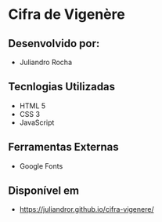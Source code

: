 # Cifra de Vigenère

## Desenvolvido por:
 - Juliandro Rocha

## Tecnlogias Utilizadas
- HTML 5
- CSS 3
- JavaScript

## Ferramentas Externas
- Google Fonts

## Disponível em 
 - https://juliandror.github.io/cifra-vigenere/